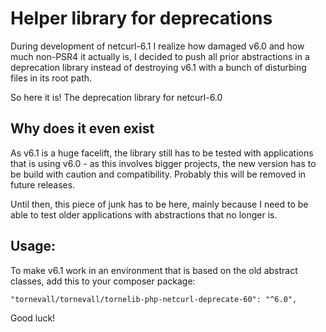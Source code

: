 # Helper library for deprecations

During development of netcurl-6.1 I realize how damaged v6.0 and how much non-PSR4 it actually is, I decided to push all prior abstractions in a deprecation library instead of destroying v6.1 with a bunch of disturbing files in its root path.

So here it is! The deprecation library for netcurl-6.0

## Why does it even exist

As v6.1 is a huge facelift, the library still has to be tested with applications that is using v6.0 - as this involves bigger projects, the new version has to be build with caution and compatibility. Probably this will be removed in future releases.

Until then, this piece of junk has to be here, mainly because I need to be able to test older applications with abstractions that no longer is.

## Usage:

To make v6.1 work in an environment that is based on the old abstract classes, add this to your composer package:

    "tornevall/tornevall/tornelib-php-netcurl-deprecate-60": "^6.0",

Good luck!
